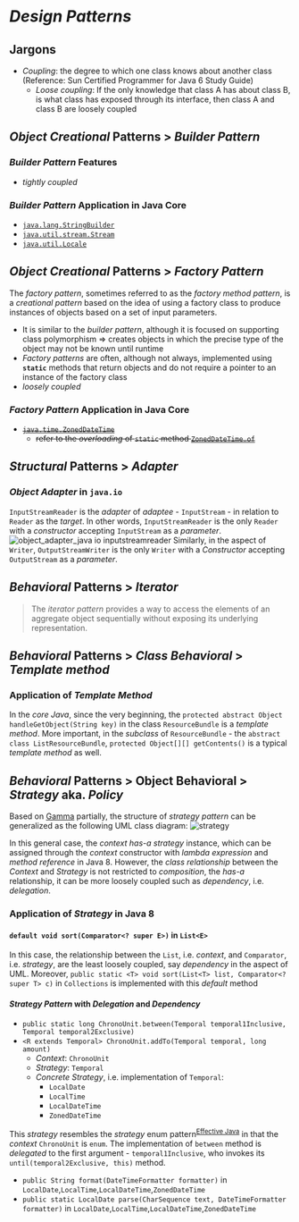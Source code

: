 # *Design Patterns*
## Jargons
* *Coupling*: the degree to which one class knows about another class (Reference: Sun Certified Programmer for Java 6 Study Guide)
  * *Loose coupling*: If the only knowledge that class A has about class B, is what class has exposed through its interface, then class A and class B are loosely coupled
## *Object Creational* Patterns > *Builder Pattern*
### *Builder Pattern* Features
* *tightly coupled*
### *Builder Pattern* Application in Java Core
* [`java.lang.StringBuilder`](http://grepcode.com/file/repository.grepcode.com/java/root/jdk/openjdk/8-b132/java/lang/StringBuilder.java)
* [`java.util.stream.Stream`](http://grepcode.com/file/repository.grepcode.com/java/root/jdk/openjdk/8-b132/java/util/stream/Stream.java)
* [`java.util.Locale`](http://grepcode.com/file/repository.grepcode.com/java/root/jdk/openjdk/8-b132/java/util/Locale.java)

## *Object Creational* Patterns > *Factory Pattern*
The *factory pattern*, sometimes referred to as the *factory method pattern*, is a *creational pattern* based on the idea of using a factory class to produce instances of objects based on a set of input parameters. 
* It is similar to the *builder pattern*, although it is focused on supporting class polymorphism => creates objects in which the precise type of the object may not be known until runtime
* *Factory patterns* are often, although not always, implemented using **`static`** methods that return objects and do not require a pointer to an instance of the factory class
* *loosely coupled*
### *Factory Pattern* Application in Java Core
* ~~[`java.time.ZonedDateTime`](http://grepcode.com/file/repository.grepcode.com/java/root/jdk/openjdk/8-b132/java/time/ZonedDateTime.java)~~
  * ~~refer to the *overloading* of `static` method [`ZonedDateTime.of`](https://docs.oracle.com/javase/8/docs/api/java/time/ZonedDateTime.html#of-int-int-int-int-int-int-int-java.time.ZoneId-)~~

## *Structural* Patterns > *Adapter*
### *Object Adapter* in `java.io`
`InputStreamReader` is the *adapter* of *adaptee* - `InputStream` - in relation to `Reader` as the *target*. In other words, `InputStreamReader` is the only `Reader` with a *constructor* accepting `InputStream` as a *parameter*. 
![object_adapter_java io inputstreamreader](https://user-images.githubusercontent.com/3033388/42907376-3fc5e60e-8ae6-11e8-84b1-91f8c15f7fc1.jpg)
Similarly, in the aspect of `Writer`, `OutputStreamWriter` is the only `Writer` with a *Constructor* accepting `OutputStream` as a *parameter*.
## *Behavioral* Patterns > *Iterator*
> The *iterator pattern* provides a way to access the elements of an aggregate object sequentially without exposing its underlying representation.

## *Behavioral* Patterns > *Class Behavioral* > *Template method*

### Application of *Template Method*
In the *core Java*, since the very beginning, the `protected abstract Object handleGetObject(String key)` in the class `ResourceBundle` is a *template method*. More important, in the *subclass* of `ResourceBundle` - the `abstract class ListResourceBundle`, `protected Object[][] getContents()` is a typical *template method* as well. 

## *Behavioral* Patterns > Object Behavioral > *Strategy* aka. *Policy*
Based on [Gamma](https://www.amazon.com/Design-Patterns-Elements-Reusable-Object-Oriented/dp/0201633612) partially, the structure of *strategy pattern* can be generalized as the following UML class diagram:
![strategy](https://user-images.githubusercontent.com/3033388/45920421-7916f480-beac-11e8-80b4-a7ad53f65c55.jpg)

In this general case, the *context* *has-a* *strategy* instance, which can be assigned through the *context* constructor with *lambda expression* and *method reference* in Java 8. However, the *class relationship* between the *Context* and *Strategy* is not restricted to *composition*, the *has-a* relationship, it can be more loosely coupled such as *dependency*, i.e. *delegation*.
  
### Application of *Strategy* in Java 8
#### `default void sort(Comparator<? super E>)` in `List<E>` 
In this case, the relationship between the `List`, i.e. *context*, and `Comparator`, i.e. *strategy*, are the least loosely coupled, say *dependency* in the aspect of UML. Moreover, `public static <T> void sort(List<T> list, Comparator<? super T> c)` in `Collections` is implemented with this *default* method
#### *Strategy Pattern* with *Delegation* and *Dependency*
* `public static long ChronoUnit.between(Temporal temporal1Inclusive, Temporal temporal2Exclusive)`
* `<R extends Temporal> ChronoUnit.addTo(Temporal temporal, long amount)`
  * *Context*: `ChronoUnit`
  * *Strategy*: `Temporal`
  * *Concrete Strategy*, i.e. implementation of `Temporal`:
    * `LocalDate`
    * `LocalTime`
    * `LocalDateTime`
    * `ZonedDateTime`

This *strategy* resembles the *strategy* enum pattern<sup>[Effective Java](https://www.amazon.com/Effective-Java-3rd-Joshua-Bloch/dp/0134685997)</sup> in that the *context* `ChronoUnit` is `enum`. The implementation of `between` method is *delegated* to the first argument - `temporal1Inclusive`, who invokes its `until(temporal2Exclusive, this)` method.

* `public String format(DateTimeFormatter formatter)` in `LocalDate`,`LocalTime`,`LocalDateTime`,`ZonedDateTime`
* `public static LocalDate parse(CharSequence text, DateTimeFormatter formatter)` in `LocalDate`,`LocalTime`,`LocalDateTime`,`ZonedDateTime` 
